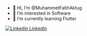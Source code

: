 - 👋 Hi, I’m @MuhammetFatihAktug
- 👀 I’m interested in Software
- 🌱 I’m currently learning Flutter

[![Linkedin](https://i.stack.imgur.com/gVE0j.png) LinkedIn](https://www.linkedin.com/in/muhammetfatihaktug)&nbsp;

